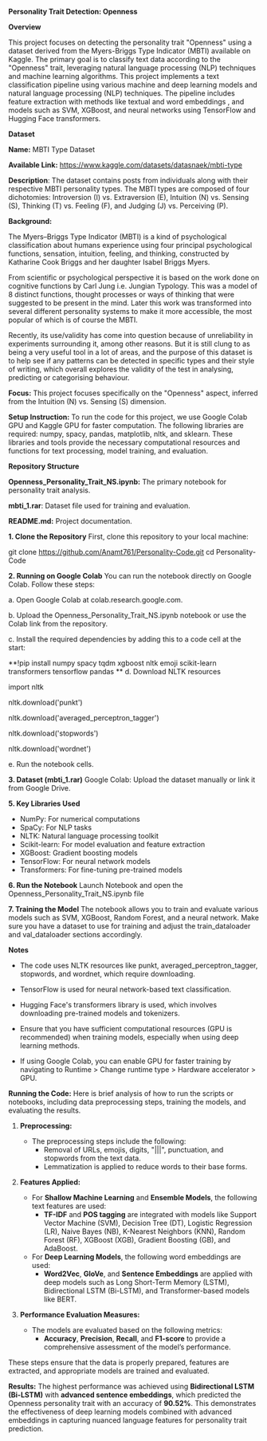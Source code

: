**Personality Trait Detection: Openness**

**Overview**

This project focuses on detecting the personality trait "Openness" using a dataset derived from the Myers-Briggs Type Indicator (MBTI) available on Kaggle. 
The primary goal is to classify text data according to the "Openness" trait, leveraging natural language processing (NLP) techniques and machine learning algorithms.
This project implements a text classification pipeline using various machine and deep learning models and natural language processing (NLP) techniques. The pipeline includes feature extraction with methods like textual and word embeddings , and models such as SVM, XGBoost, and neural networks using TensorFlow and Hugging Face transformers.

**Dataset**

**Name:** MBTI Type Dataset

**Available Link:** https://www.kaggle.com/datasets/datasnaek/mbti-type

**Description**: The dataset contains posts from individuals along with their respective MBTI personality types. The MBTI types are composed of four dichotomies: Introversion (I) vs. Extraversion (E), Intuition (N) vs. Sensing (S), Thinking (T) vs. Feeling (F), and Judging (J) vs. Perceiving (P).

**Background:**

The Myers–Briggs Type Indicator (MBTI) is a kind of psychological classification about humans experience using four principal psychological functions, sensation, intuition, feeling, and thinking, constructed by Katharine Cook Briggs and her daughter Isabel Briggs Myers.

From scientific or psychological perspective it is based on the work done on cognitive functions by Carl Jung i.e. Jungian Typology. This was a model of 8 distinct functions, thought processes or ways of thinking that were suggested to be present in the mind. Later this work was transformed into several different personality systems to make it more accessible, the most popular of which is of course the MBTI.

Recently, its use/validity has come into question because of unreliability in experiments surrounding it, among other reasons. But it is still clung to as being a very useful tool in a lot of areas, and the purpose of this dataset is to help see if any patterns can be detected in specific types and their style of writing, which overall explores the validity of the test in analysing, predicting or categorising behaviour.

**Focus:** This project focuses specifically on the "Openness" aspect, inferred from the Intuition (N) vs. Sensing (S) dimension.

**Setup Instruction:**  To run the code for this project, we use Google Colab GPU and Kaggle GPU for faster computation. The following libraries are required: numpy, spacy, pandas, matplotlib, nltk, and sklearn. These libraries and tools provide the necessary computational resources and functions for text processing, model training, and evaluation.

**Repository Structure**

**Openness_Personality_Trait_NS.ipynb:** The primary notebook for personality trait analysis.

**mbti_1.rar**: Dataset file used for training and evaluation.

**README.md:** Project documentation.

**1. Clone the Repository**
First, clone this repository to your local machine:

git clone https://github.com/Anamt761/Personality-Code.git
cd Personality-Code

**2. Running on Google Colab**
You can run the notebook directly on Google Colab. Follow these steps:

a. Open Google Colab at colab.research.google.com.

b. Upload the Openness_Personality_Trait_NS.ipynb notebook or use the Colab link from the repository.

c. Install the required dependencies by adding this to a code cell at the start:

**!pip install numpy spacy tqdm xgboost nltk emoji scikit-learn transformers tensorflow pandas
**
d. Download NLTK resources

import nltk

nltk.download('punkt')

nltk.download('averaged_perceptron_tagger')

nltk.download('stopwords')

nltk.download('wordnet')

e. Run the notebook cells.

**3. Dataset (mbti_1.rar)**
Google Colab: Upload the dataset manually or link it from Google Drive.

**5. Key Libraries Used**

- NumPy: For numerical computations
- SpaCy: For NLP tasks
- NLTK: Natural language processing toolkit
- Scikit-learn: For model evaluation and feature extraction
- XGBoost: Gradient boosting models
- TensorFlow: For neural network models
- Transformers: For fine-tuning pre-trained models

**6. Run the Notebook**
Launch Notebook and open the Openness_Personality_Trait_NS.ipynb file

**7. Training the Model**
The notebook allows you to train and evaluate various models such as SVM, XGBoost, Random Forest, and a neural network. Make sure you have a dataset to use for training and adjust the train_dataloader and val_dataloader sections accordingly.

**Notes**

- The code uses NLTK resources like punkt, averaged_perceptron_tagger, stopwords, and wordnet, which require downloading.

- TensorFlow is used for neural network-based text classification.

- Hugging Face's transformers library is used, which involves downloading pre-trained models and tokenizers.

- Ensure that you have sufficient computational resources (GPU is recommended) when training models, especially when using deep learning methods.

- If using Google Colab, you can enable GPU for faster training by navigating to Runtime > Change runtime type > Hardware accelerator > GPU.

**Running the Code:**
Here is brief analysis of how to run the scripts or notebooks, including data preprocessing steps, training the models, and evaluating the results.

1. **Preprocessing:**
   - The preprocessing steps include the following:
     - Removal of URLs, emojis, digits, "|||", punctuation, and stopwords from the text data.
     - Lemmatization is applied to reduce words to their base forms.
  
2. **Features Applied:**
   - For **Shallow Machine Learning** and **Ensemble Models**, the following text features are used:
     - **TF-IDF** and **POS tagging** are integrated with models like Support Vector Machine (SVM), Decision Tree (DT), Logistic Regression (LR), Naive Bayes (NB), K-Nearest Neighbors (KNN), Random Forest (RF), XGBoost (XGB), Gradient Boosting (GB), and AdaBoost.
   - For **Deep Learning Models**, the following word embeddings are used:
     - **Word2Vec**, **GloVe**, and **Sentence Embeddings** are applied with deep models such as Long Short-Term Memory (LSTM), Bidirectional LSTM (Bi-LSTM), and Transformer-based models like BERT.

3. **Performance Evaluation Measures:**
   - The models are evaluated based on the following metrics:
     - **Accuracy**, **Precision**, **Recall**, and **F1-score** to provide a comprehensive assessment of the model’s performance.

These steps ensure that the data is properly prepared, features are extracted, and appropriate models are trained and evaluated.

**Results:**
The highest performance was achieved using **Bidirectional LSTM (Bi-LSTM)** with **advanced sentence embeddings**, which predicted the Openness personality trait with an accuracy of **90.52%**. This demonstrates the effectiveness of deep learning models combined with advanced embeddings in capturing nuanced language features for personality trait prediction.
